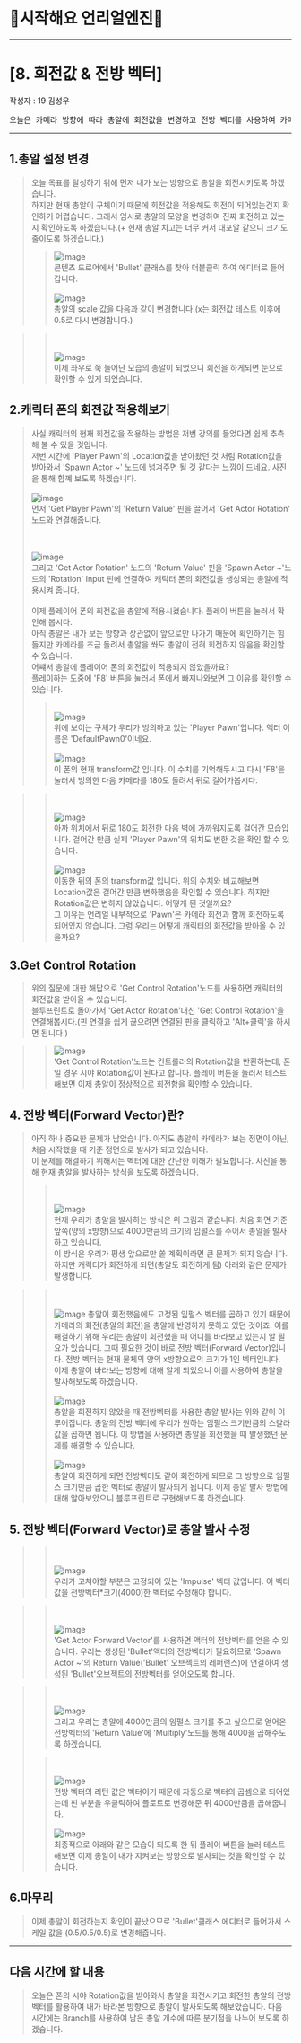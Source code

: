 # :raccoon:시작해요 언리얼엔진🌳


---

# [8. 회전값 & 전방 벡터]
작성자 : 19 김성우

<pre>
오늘은 카메라 방향에 따라 총알에 회전값을 변경하고 전방 벡터를 사용하여 카메라가 바라보는 방향으로 총알을 발사해보록 하겠습니다.
</pre>

---
  
## 1.총알 설정 변경
> 오늘 목표를 달성하기 위해 먼저 내가 보는 방향으로 총알을 회전시키도록 하겠습니다.
> <br> 하지만 현재 총알이 구체이기 때문에 회전값을 적용해도 회전이 되어있는건지 확인하기 어렵습니다.
> 그래서 임시로 총알의 모양을 변경하여 진짜 회전하고 있는지 확인하도록 하겠습니다.(+ 현재 총알 치고는 너무 커서 대포알 같으니 크기도 줄이도록 하겠습니다.)
>> ![image](./Pic/p1.png)
> <br> 콘텐츠 드로어에서 'Bullet' 클래스를 찾아 더블클릭 하여 에디터로 들어갑니다.
>> <br><br>![image](./Pic/p2.png)
> <br> 총알의 scale 값을 다음과 같이 변경합니다.(x는 회전값 테스트 이후에 0.5로 다시 변경합니다.)

>> <br><br>![image](./Pic/p3.png)
> <br> 이제 좌우로 쭉 늘어난 모습의 총알이 되었으니 회전을 하게되면 눈으로 확인할 수 있게 되었습니다.


## 2.캐릭터 폰의 회전값 적용해보기
> 사실 캐릭터의 현재 회전값을 적용하는 방법은 저번 강의를 들었다면 쉽게 추측해 볼 수 있을 것입니다.
> <br> 저번 시간에 'Player Pawn'의 Location값을 받아왔던 것 처럼 Rotation값을 받아와서 'Spawn Actor ~' 노드에 넘겨주면 될 것 같다는 느낌이 드네요.
> 사진을 통해 함꼐 보도록 하겠습니다.
> <br><br>![image](./Pic/p4.png)
> <br> 먼저 'Get Player Pawn'의 'Return Value' 핀을 끌어서 'Get Actor Rotation' 노드와 연결해줍니다.
> 
> <br><br>![image](./Pic/p5.png)
> <br> 그리고 'Get Actor Rotation' 노드의 'Return Value' 핀을 'Spawn Actor ~'노드의 'Rotation' Input 핀에 연결하여 캐릭터 폰의 회전값을 생성되는 총알에 적용시켜 줍니다.
> <br><br> 이제 플레이어 폰의 회전값을 총알에 적용시켰습니다. 플레이 버튼을 눌러서 확인해 봅시다.
> <br> 아직 총알은 내가 보는 방향과 상관없이 앞으로만 나가기 때문에 확인하기는 힘들지만 카메라를 조금 돌려서 총알을 쏴도 총알이 전혀 회전하지 않음을 확인할 수 있습니다.
> <br> 어쨰서 총알에 플레이어 폰의 회전값이 적용되지 않았을까요?
> <br> 플레이하는 도중에 'F8' 버튼을 눌러서 폰에서 빠져나와보면 그 이유를 확인할 수 있습니다.
>> <br>![image](./Pic/p6.png)
> <br> 위에 보이는 구체가 우리가 빙의하고 있는 'Player Pawn'입니다. 액터 이름은 'DefaultPawn0'이네요.
>><br><br>![image](./Pic/p7.png)
> <br> 이 폰의 현재 transform값 입니다. 이 수치를 기억해두시고 다시 'F8'을 눌러서 빙의한 다음 카메라를 180도 돌려서 뒤로 걸어가봅시다.

>> <br><br>![image](./Pic/p8.png)
> <br> 아까 위치에서 뒤로 180도 회전한 다음 벽에 가까워지도록 걸어간 모습입니다. 걸어간 만큼 실제 'Player Pawn'의 위치도 변한 것을 확인 할 수 있습니다.
>> <br><br>![image](./Pic/p9.png)
> <br> 이동한 뒤의 폰의 transform값 입니다. 위의 수치와 비교해보면 Location값은 걸어간 만큼 변화했음을 확인할 수 있습니다. 하지만 Rotation값은 변하지 않았습니다. 어떻게 된 것일까요?
> <br> 그 이유는 언리얼 내부적으로 'Pawn'은 카메라 회전과 함께 회전하도록 되어있지 않습니다. 그럼 우리는 어떻게 캐릭터의 회전값을 받아올 수 있을까요?

## 3.Get Control Rotation
> 위의 질문에 대한 해답으로 'Get Control Rotation'노드를 사용하면 캐릭터의 회전값을 받아올 수 있습니다.
> <br> 블루프린트로 돌아가서 'Get Actor Rotation'대신 'Get Control Rotation'을 연결해봅시다.(핀 연결을 쉽게 끊으려면 연결된 핀을 클릭하고 'Alt+클릭'을 하시면 됩니다.)

>>![image](./Pic/p10.png)
> <br>'Get Control Rotation'노드는 컨트롤러의 Rotation값을 반환하는데, 폰일 경우 시야 Rotation값이 된다고 합니다.
> 플레이 버튼을 눌러서 테스트해보면 이제 총알이 정상적으로 회전함을 확인할 수 있습니다.

## 4. 전방 벡터(Forward Vector)란?
> 아직 하나 중요한 문제가 남았습니다. 아직도 총알이 카메라가 보는 정면이 아닌, 처음 시작했을 때 기준 정면으로 발사가 되고 있습니다.
><br> 이 문제를 해결하기 위해서는 벡터에 대한 간단한 이해가 필요합니다.
> 사진을 통해 현재 총알을 발사하는 방식을 보도록 하겠습니다.
>> <br><br>![image](./Pic/p11.png)
> <br> 현재 우리가 총알을 발사하는 방식은 위 그림과 같습니다. 처음 화면 기준 앞쪽(양의 x방향)으로 4000만큼의 크기의 임펄스를 주어서 총알을 발사하고 있습니다.
> <br> 이 방식은 우리가 평생 앞으로만 쏠 계획이라면 큰 문제가 되지 않습니다. 하지만 캐릭터가 회전하게 되면(총알도 회전하게 됨) 아래와 같은 문제가 발생합니다.

>> <br><br>![image](./Pic/p12.png)
> 총알이 회전했음에도 고정된 임펄스 벡터를 곱하고 있기 때문에 카메라의 회전(총알의 회전)을 총알에 반영하지 못하고 있던 것이죠. 이를 해결하기 위해 우리는 총알이 회전했을 때 어디를 바라보고 있는지 알 필요가 있습니다.
>  그때 필요한 것이 바로 전방 벡터(Forward Vector)입니다. 전방 벡터는 현재 물체의 양의 x방향으로의 크기가 1인 벡터입니다.
> <br> 이제 총알이 바라보는 방향에 대해 알게 되었으니 이를 사용하여 총알을 발사해보도록 하겠습니다.
>> <br><br>![image](./Pic/p13.png)
> <br> 총알을 회전하지 않았을 때 전방벡터를 사용한 총알 발사는 위와 같이 이루어집니다. 총알의 전방 벡터에 우리가 원하는 임펄스 크기만큼의 스칼라 값을 곱하면 됩니다. 이 방법을 사용하면 총알을 회전했을 때 발생했던 문제를 해결할 수 있습니다.
>> <br><br>![image](./Pic/p14.png)
> <br> 총알이 회전하게 되면 전방벡터도 같이 회전하게 되므로 그 방향으로 임펄스 크기만큼 곱한 벡터로 총알이 발사되게 됩니다. 이제 총알 발사 방법에 대해 알아보았으니 블루프린트로 구현해보도록 하겠습니다.

## 5. 전방 벡터(Forward Vector)로 총알 발사 수정
>> <br><br>![image](./Pic/p15.png)
> <br> 우리가 고쳐야할 부분은 고정되어 있는 'Impulse' 벡터 값입니다. 이 벡터 값을 전방벡터*크기(4000)한 벡터로 수정해야 합니다.

>> <br><br>![image](./Pic/p16.png)
> <br> 'Get Actor Forward Vector'를 사용하면 액터의 전방벡터를 얻을 수 있습니다. 우리는 생성된 'Bullet'액터의 전방벡터가 필요하므로
> 'Spawn Actor ~'의 Return Value('Bullet' 오브젝트의 레퍼런스)에 연결하여 생성된 'Bullet'오브젝트의 전방벡터를 얻어오도록 합니다.

>> <br><br>![image](./Pic/p17.png)
> <br>그리고 우리는 총알에 4000만큼의 임펄스 크기를 주고 싶으므로 얻어온 전방벡터의 'Return Value'에 'Multiply'노드를 통해 4000을 곱해주도록 하겠습니다.
>
>> <br><br>![image](./Pic/p18.png)
> <br>전방 벡터의 리턴 값은 벡터이기 때문에 자동으로 벡터의 곱셈으로 되어있는데 핀 부분을 우클릭하여 플로트로 변경해준 뒤 4000만큼을 곱해줍니다.
>> <br><br>![image](./Pic/p19.png)
> <br>최종적으로 아래와 같은 모습이 되도록 한 뒤 플레이 버튼을 눌러 테스트 해보면 이제 총알이 내가 지켜보는 방향으로 발사되는 것을 확인할 수 있습니다.

## 6.마무리
> 이제 총알이 회전하는지 확인이 끝났으므로 'Bullet'클래스 에디터로 들어가서 스케일 값을 (0.5/0.5/0.5)로 변경해줍니다.
---

## 다음 시간에 할 내용
> 오늘은 폰의 시야 Rotation값을 받아와서 총알을 회전시키고 회전한 총알의 전방벡터를 활용하여 내가 바라본 방향으로 총알이 발사되도록 해보았습니다.
> 다음 시간에는 Branch를 사용하여 남은 총알 개수에 따른 분기점을 나누어 보도록 하겠습니다.


